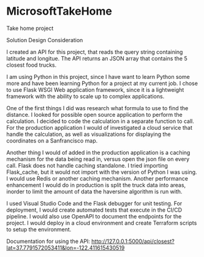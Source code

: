 # MicrosoftTakeHome
Take home project

Solution Design Consideration

I created an API for this project, that reads the query string containing latitude and longitue.  The API returns an JSON array that contains the 5 closest food trucks.

I am using Python in this project, since I have want to learn Python some more and have been learning Python for a project at my current job.   I chose to use Flask WSGI Web application framework, since it is a lightweight framework with the ability to scale up to complex applications.  

One of the first things I did was research what formula to use to find the distance.  I looked for possible open source application to perform the calculation.  I decided to code the calculation in a separate function to call.  For the production application I would of investigated a cloud service that handle the calculation, as well as visualizations for displaying the coordinates on a Sanfrancisco map.  

Another thing I would of added in the production application is a caching mechanism for the data being read in, versus open the json file on every call.  Flask does not handle caching standalone.  I tried importing Flask_cache, but it would not import with the version of Python I was using.  I would use Redis or another caching mechanism.  Another performance enhancement I would do in production is split the truck data into areas, inorder to limit the amount of data the haversine algorithm is run with.  

I used Visual Studio Code and the Flask debugger for unit testing.  For deployment, I would create automated tests that execute in the CI/CD pipeline.  I would also use OpenAPI to document the endpoints for the project.  I would deploy in a cloud environment and create Terraform scripts to setup the environment. 


Documentation for using the API: 
http://127.0.0.1:5000/api/closest?lat=37.7791572053411&lon=-122.411615430519
